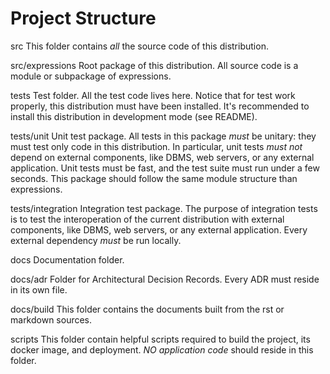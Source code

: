 # Project Structure

src
    This folder contains *all* the source code of this distribution.

src/expressions
    Root package of this distribution. All source code is a module or subpackage of expressions.

    
tests
    Test folder. All the test code lives here. Notice that for test work properly, this distribution must have been
    installed. It's recommended to install this distribution in development mode (see README).

tests/unit
    Unit test package. All tests in this package *must* be unitary: they must test only code in this distribution. In
    particular, unit tests *must not* depend on external components, like DBMS, web servers, or any external
    application. Unit tests must be fast, and the test suite must run under a few seconds. This package should
    follow the same module structure than expressions.

tests/integration
    Integration test package. The purpose of integration tests is to test the interoperation of the current distribution
    with external components, like DBMS, web servers, or any external application. Every external dependency *must* be
    run locally.

docs
    Documentation folder.

docs/adr
    Folder for Architectural Decision Records. Every ADR must reside in its own file.

docs/build
    This folder contains the documents built from the rst or markdown sources.

scripts
    This folder contain helpful scripts required to build the project, its docker image, and deployment. *NO application
    code* should reside in this folder.
